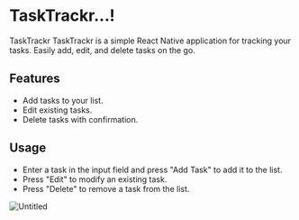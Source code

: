 

# TaskTrackr...!


TaskTrackr
TaskTrackr is a simple React Native application for tracking your tasks. Easily add, edit, and delete tasks on the go.

## Features

- Add tasks to your list.
- Edit existing tasks.
- Delete tasks with confirmation.

## Usage

-  Enter a task in the input field and press "Add Task" to add it to the list.
-  Press "Edit" to modify an existing task.
-  Press "Delete" to remove a task from the list.


![Untitled](https://github.com/rashmisharmila/TODO-APP/assets/108237108/5cb17241-7d29-4122-8c83-3500ce882006)

